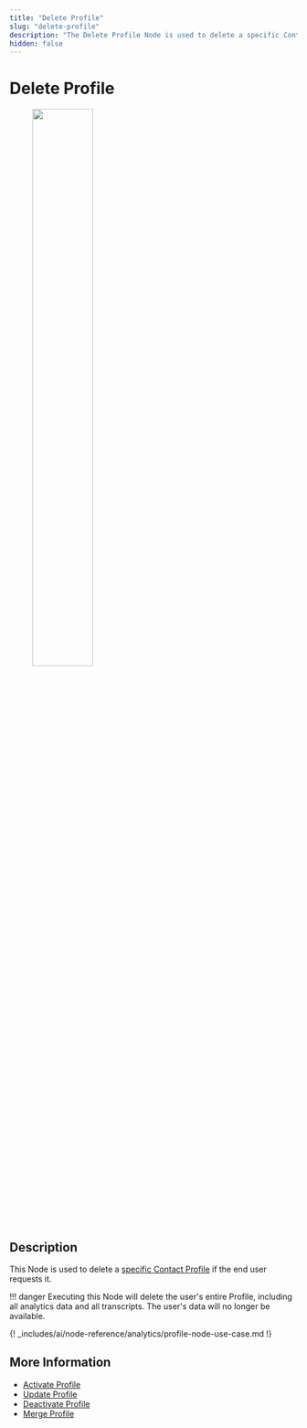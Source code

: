 ```yaml
---
title: "Delete Profile" 
slug: "delete-profile"
description: "The Delete Profile Node is used to delete a specific Contact Profile if the end user requests it."
hidden: false 
---
```


# Delete Profile

<figure>
  <img class="image-center" src="../../../../../_assets/ai/build/node-reference/analytics/delete-profile.png" width="50%" />
</figure>

## Description

This Node is used to delete a [specific Contact Profile](../../../analyze/contact-profiles.md#working-with-contact-profiles) if the end user requests it.

!!! danger
    Executing this Node will delete the user's entire Profile, including all analytics data and all transcripts. The user's data will no longer be available.

{! _includes/ai/node-reference/analytics/profile-node-use-case.md !}

## More Information

- [Activate Profile](activate-profile.md)
- [Update Profile](update-profile.md)
- [Deactivate Profile](deactivate-profile.md)
- [Merge Profile](merge-profile.md)